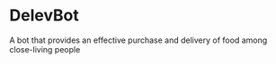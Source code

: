 # DelevBot
A bot that provides an effective purchase and delivery of food among close-living people
